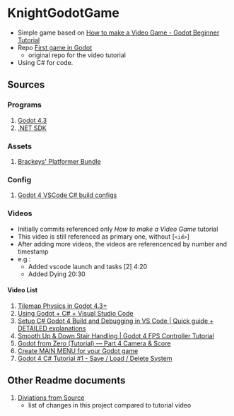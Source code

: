 # KnightGodotGame

- Simple game based on [How to make a Video Game - Godot Beginner Tutorial](https://www.youtube.com/watch?v=LOhfqjmasi0)
- Repo [First game in Godot](https://github.com/Brackeys/first-game-in-godot)
  - original repo for the video tutorial
- Using C# for code.

## Sources

### Programs

1. [Godot 4.3](https://godotengine.org/download/archive/4.3-stable/)
1. [.NET SDK](https://dotnet.microsoft.com/en-us/download)

### Assets

1. [Brackeys' Platformer Bundle](https://brackeysgames.itch.io/brackeys-platformer-bundle)

### Config

1. [Godot 4 VSCode C# build configs](https://github.com/jemballs/godot4-vscode-csharp-build-config)

### Videos

- Initially commits referenced only *How to make a Video Game* tutorial
- This video is still referenced as primary one, without [`<id>`]
- After adding more videos, the videos are referencenced by number and timestamp
- e.g.:
  - Added vscode launch and tasks [2] 4:20
  - Added Dying 20:30

#### Video List

1. [Tilemap Physics in Godot 4.3+](https://www.youtube.com/watch?v=19rY6kzt_Rs)
2. [Using Godot + C# + Visual Studio Code](https://www.youtube.com/watch?v=Yi1iIM-B7XQ)
3. [Setup C# Godot 4 Build and Debugging in VS Code | Quick guide + DETAILED explanations](https://www.youtube.com/watch?v=PhrwjHdsALM)
4. [Smooth Up & Down Stair Handling | Godot 4 FPS Controller Tutorial](https://www.youtube.com/watch?v=Tb-R3l0SQdc)
5. [Godot from Zero (Tutorial) — Part 4 Camera & Score](https://www.youtube.com/watch?v=0nATn-MgI0E)
6. [Create MAIN MENU for your Godot game](https://www.youtube.com/watch?v=zHYkcJyE52g)
7. [Godot 4 C# Tutorial #1 - Save / Load / Delete System](https://www.youtube.com/watch?v=UuEqUN98uZo)

## Other Readme documents

1. [Diviations from Source](docs\DiviationsFromSource.md)
   - list of changes in this project compared to tutorial video

